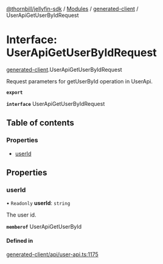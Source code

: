 [@thornbill/jellyfin-sdk](../README.md) / [Modules](../modules.md) / [generated-client](../modules/generated_client.md) / UserApiGetUserByIdRequest

# Interface: UserApiGetUserByIdRequest

[generated-client](../modules/generated_client.md).UserApiGetUserByIdRequest

Request parameters for getUserById operation in UserApi.

**`export`**

**`interface`** UserApiGetUserByIdRequest

## Table of contents

### Properties

- [userId](generated_client.UserApiGetUserByIdRequest.md#userid)

## Properties

### userId

• `Readonly` **userId**: `string`

The user id.

**`memberof`** UserApiGetUserById

#### Defined in

[generated-client/api/user-api.ts:1175](https://github.com/thornbill/jellyfin-sdk-typescript/blob/03092f3/src/generated-client/api/user-api.ts#L1175)
